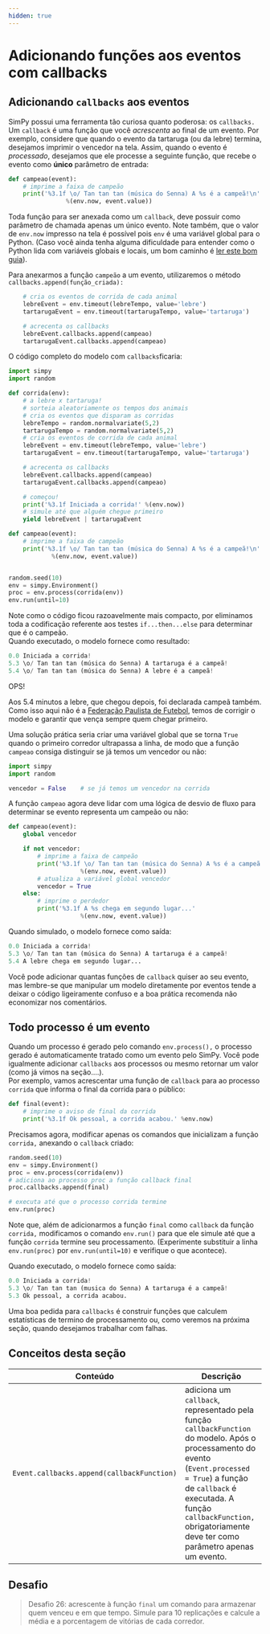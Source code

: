 ```yaml
---
hidden: true
---
```


# Adicionando funções aos eventos com callbacks

## Adicionando `callbacks` aos eventos

SimPy possui uma ferramenta tão curiosa quanto poderosa: os `callbacks.` Um `callback` é uma função que você _acrescenta_ ao final de um evento. Por exemplo, considere que quando o evento da tartaruga (ou da lebre) termina, desejamos imprimir o vencedor na tela. Assim, quando o evento é _processado_, desejamos que ele processe a seguinte função, que recebe o evento como **único** parâmetro de entrada:

```python
def campeao(event):
    # imprime a faixa de campeão
    print('%3.1f \o/ Tan tan tan (música do Senna) A %s é a campeã!\n'
                %(env.now, event.value))
```

Toda função para ser anexada como um `callback`, deve possuir como parâmetro de chamada apenas um único evento. Note também, que o valor de `env.now` impresso na tela é possível pois `env` é uma variável global para o Python. (Caso você ainda tenha alguma dificuldade para entender como o Python lida com variáveis globais e locais, um bom caminho é [ler este bom guia](http://www.python-course.eu/python3_global_vs_local_variables.php)).

Para anexarmos a função `campeão` a um evento, utilizaremos o método `callbacks.append(função_criada):`

```python
    # cria os eventos de corrida de cada animal
    lebreEvent = env.timeout(lebreTempo, value='lebre')
    tartarugaEvent = env.timeout(tartarugaTempo, value='tartaruga')

    # acrecenta os callbacks
    lebreEvent.callbacks.append(campeao)
    tartarugaEvent.callbacks.append(campeao)
```

O código completo do modelo com `callbacks`ficaria:

```python
import simpy
import random

def corrida(env):
    # a lebre x tartaruga!
    # sorteia aleatoriamente os tempos dos animais
    # cria os eventos que disparam as corridas
    lebreTempo = random.normalvariate(5,2)
    tartarugaTempo = random.normalvariate(5,2)
    # cria os eventos de corrida de cada animal
    lebreEvent = env.timeout(lebreTempo, value='lebre')
    tartarugaEvent = env.timeout(tartarugaTempo, value='tartaruga')

    # acrecenta os callbacks
    lebreEvent.callbacks.append(campeao)
    tartarugaEvent.callbacks.append(campeao)

    # começou!
    print('%3.1f Iniciada a corrida!' %(env.now))
    # simule até que alguém chegue primeiro
    yield lebreEvent | tartarugaEvent

def campeao(event):
    # imprime a faixa de campeão
    print('%3.1f \o/ Tan tan tan (música do Senna) A %s é a campeã!\n'
            %(env.now, event.value))


random.seed(10)
env = simpy.Environment()
proc = env.process(corrida(env))
env.run(until=10)
```

Note como o código ficou razoavelmente mais compacto, por eliminamos toda a codificação referente aos testes `if...then...else` para determinar que é o campeão.\
Quando executado, o modelo fornece como resultado:

```python
0.0 Iniciada a corrida!
5.3 \o/ Tan tan tan (música do Senna) A tartaruga é a campeã!
5.4 \o/ Tan tan tan (música do Senna) A lebre é a campeã!
```

OPS!

Aos 5.4 minutos a lebre, que chegou depois, foi declarada campeã também. Como isso aqui não é a [Federação Paulista de Futebol](https://pt.wikipedia.org/wiki/Campeonato_Paulista_de_Futebol_de_1973), temos de corrigir o modelo e garantir que vença sempre quem chegar primeiro.

Uma solução prática seria criar uma variável global que se torna `True` quando o primeiro corredor ultrapassa a linha, de modo que a função `campeao` consiga distinguir se já temos um vencedor ou não:

```python
import simpy
import random

vencedor = False    # se já temos um vencedor na corrida
```

A função `campeao` agora deve lidar com uma lógica de desvio de fluxo para determinar se evento representa um campeão ou não:

```python
def campeao(event):
    global vencedor

    if not vencedor:
        # imprime a faixa de campeão
        print('%3.1f \o/ Tan tan tan (música do Senna) A %s é a campeã!'
                    %(env.now, event.value))
        # atualiza a variável global vencedor
        vencedor = True
    else:
        # imprime o perdedor
        print('%3.1f A %s chega em segundo lugar...'
                    %(env.now, event.value))
```

Quando simulado, o modelo fornece como saída:

```python
0.0 Iniciada a corrida!
5.3 \o/ Tan tan tan (música do Senna) A tartaruga é a campeã!
5.4 A lebre chega em segundo lugar...
```

Você pode adicionar quantas funções de `callback` quiser ao seu evento, mas lembre-se que manipular um modelo diretamente por eventos tende a deixar o código ligeiramente confuso e a boa prática recomenda não economizar nos comentários.

## Todo processo é um evento

Quando um processo é gerado pelo comando `env.process(),` o processo gerado é automaticamente tratado como um evento pelo SimPy. Você pode igualmente adicionar `callbacks` aos processos ou mesmo retornar um valor (como já vimos na seção....).\
Por exemplo, vamos acrescentar uma função de `callback` para ao processo `corrida` que informa o final da corrida para o público:

```python
def final(event):
    # imprime o aviso de final da corrida
    print('%3.1f Ok pessoal, a corrida acabou.' %env.now)
```

Precisamos agora, modificar apenas os comandos que inicializam a função `corrida,` anexando o `callback` criado:

```python
random.seed(10)
env = simpy.Environment()
proc = env.process(corrida(env))
# adiciona ao processo proc a função callback final
proc.callbacks.append(final)

# executa até que o processo corrida termine
env.run(proc)
```

Note que, além de adicionarmos a função `final` como `callback` da função `corrida,` modificamos o comando `env.run()` para que ele simule até que a função `corrida` termine seu processamento. (Experimente substituir a linha `env.run(proc)` por `env.run(until=10)` e verifique o que acontece).

Quando executado, o modelo fornece como saída:

```python
0.0 Iniciada a corrida!
5.3 \o/ Tan tan tan (musica do Senna) A tartaruga é a campeã!
5.3 Ok pessoal, a corrida acabou.
```

Uma boa pedida para `callbacks` é construir funções que calculem estatísticas de termino de processamento ou, como veremos na próxima seção, quando desejamos trabalhar com falhas.

## Conceitos desta seção

| Conteúdo                                   | Descrição                                                                                                                                                                                                                                                            |
| ------------------------------------------ | -------------------------------------------------------------------------------------------------------------------------------------------------------------------------------------------------------------------------------------------------------------------- |
| `Event.callbacks.append(callbackFunction)` | adiciona um `callback`, representado pela função `callbackFunction` do modelo. Após o processamento do evento (`Event.processed = True`) a função de `callback` é executada. A função `callbackFunction,` obrigatoriamente deve ter como parâmetro apenas um evento. |

## Desafio

> Desafio 26: acrescente à função `final` um comando para armazenar quem venceu e em que tempo. Simule para 10 replicações e calcule a média e a porcentagem de vitórias de cada corredor.
